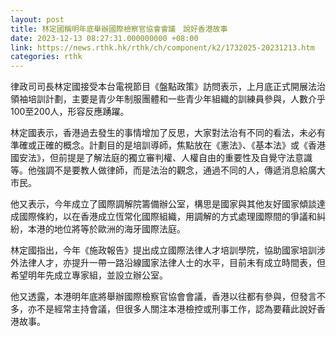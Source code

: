 ```yaml
---
layout: post
title: 林定國稱明年底舉辦國際檢察官協會會議　說好香港故事
date: 2023-12-13 08:27:31.000000000 +08:00
link: https://news.rthk.hk/rthk/ch/component/k2/1732025-20231213.htm
categories: rthk
---
```


律政司司長林定國接受本台電視節目《盤點政策》訪問表示，上月底正式開展法治領袖培訓計劃，主要是青少年制服團體和一些青少年組織的訓練員參與，人數介乎100至200人，形容反應踴躍。

林定國表示，香港過去發生的事情增加了反思，大家對法治有不同的看法，未必有準確或正確的概念。計劃目的是培訓導師，焦點放在《憲法》、《基本法》或《香港國安法》，但前提是了解法庭的獨立審判權、人權自由的重要性及自覺守法意識等。他強調不是要教人做律師，而是法治的觀念，通過不同的人，傳遞消息給廣大市民。

他又表示，今年成立了國際調解院籌備辦公室，構思是國家與其他友好國家傾談達成國際條約，以在香港成立恆常化國際組織，用調解的方式處理國際間的爭議和糾紛，本港的地位將等於歐洲的海牙國際法庭。

林定國指出，今年《施政報告》提出成立國際法律人才培訓學院，協助國家培訓涉外法律人才，亦提升一帶一路沿線國家法律人士的水平，目前未有成立時間表，但希望明年先成立專家組，並設立辦公室。

他又透露，本港明年底將舉辦國際檢察官協會會議，香港以往都有參與，但發言不多，亦不是經常主持會議，但很多人關注本港檢控或刑事工作，認為要藉此說好香港故事。
